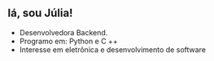 ## lá, sou Júlia!

-  Desenvolvedora Backend.
-  Programo em: Python e  C ++ 
-  Interesse em eletrônica e desenvolvimento de software

